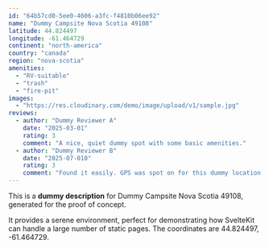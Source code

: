```yaml
---
id: "64b57cd0-5ee0-4606-a3fc-f4810b06ee92"
name: "Dummy Campsite Nova Scotia 49108"
latitude: 44.824497
longitude: -61.464729
continent: "north-america"
country: "canada"
region: "nova-scotia"
amenities:
  - "RV-suitable"
  - "trash"
  - "fire-pit"
images:
  - "https://res.cloudinary.com/demo/image/upload/v1/sample.jpg"
reviews:
  - author: "Dummy Reviewer A"
    date: "2025-03-01"
    rating: 3
    comment: "A nice, quiet dummy spot with some basic amenities."
  - author: "Dummy Reviewer B"
    date: "2025-07-010"
    rating: 3
    comment: "Found it easily. GPS was spot on for this dummy location."
---
```


This is a **dummy description** for Dummy Campsite Nova Scotia 49108, generated for the proof of concept.

It provides a serene environment, perfect for demonstrating how SvelteKit can handle a large number of static pages. The coordinates are 44.824497, -61.464729.
